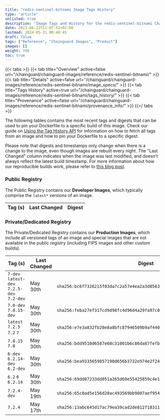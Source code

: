 ```yaml
---
title: "redis-sentinel-bitnami Image Tags History"
type: "article"
unlisted: true
description: "Image Tags and History for the redis-sentinel-bitnami Chainguard Image"
date: 2023-06-22T11:07:52+02:00
lastmod: 2024-05-31 00:48:45
draft: false
tags: ["Reference", "Chainguard Images", "Product"]
images: []
weight: 700
toc: true
---
```


{{< tabs >}}
{{< tab title="Overview" active=false url="/chainguard/chainguard-images/reference/redis-sentinel-bitnami/" >}}
{{< tab title="Details" active=false url="/chainguard/chainguard-images/reference/redis-sentinel-bitnami/image_specs/" >}}
{{< tab title="Tags History" active=true url="/chainguard/chainguard-images/reference/redis-sentinel-bitnami/tags_history/" >}}
{{< tab title="Provenance" active=false url="/chainguard/chainguard-images/reference/redis-sentinel-bitnami/provenance_info/" >}}
{{</ tabs >}}

The following tables contains the most recent tags and digests that can be used to pin your Dockerfile to a specific build of this image. Check our guide on [Using the Tag History API](/chainguard/chainguard-images/using-the-tag-history-api/) for information on how to fetch all tags from an image and how to pin your Dockerfile to a specific digest.

Please note that digests and timestamps only change when there is a change to the image, even though images are rebuilt every night. The "Last Changed" column indicates when the image was last modified, and doesn't always reflect the latest build timestamp. For more information about how our reproducible builds work, please refer to [this blog post](https://www.chainguard.dev/unchained/reproducing-chainguards-reproducible-image-builds).

### Public Registry
The Public Registry contains our **Developer Images**, which typically comprise the `latest*` versions of an image.

| Tag (s) | Last Changed | Digest |
|---------|--------------|--------|


### Private/Dedicated Registry
The Private/Dedicated Registry contains our **Production Images**, which include all versioned tags of an image and special images that are not available in the public registry (including FIPS images and other custom builds).

| Tag (s)                                     | Last Changed | Digest                                                                    |
|---------------------------------------------|--------------|---------------------------------------------------------------------------|
|  `7-dev` `latest-dev` `7.2.5-dev` `7.2-dev` | May 30th     | `sha256:bc6f7326215f03da7c2a57e4ea2a3d0563e86c1772757dc744ce475d9a6bddd6` |
|  `7.0-dev` `7.0.15-dev`                     | May 30th     | `sha256:feba27ef317cd9d98fc4d96d4a29fa97c082b910d11cf996f4e4d0ef157683d2` |
|  `latest` `7.2.5` `7.2` `7`                 | May 30th     | `sha256:e7e3a832fb28e8a8bfc87946509b9af440891d0cb575f1b103bd87a1b042d0a9` |
|  `7.0.15` `7.0`                             | May 30th     | `sha256:bdd9510d6587e68c31001b6c86da87fefb466f583abee219dc114a9ffc1cd657` |
|  `6-dev` `6.2.14-dev` `6.2-dev`             | May 30th     | `sha256:bea9335659057190d656b3732e974e2f24ac21783bab652a6c6970eca88624f0` |
|  `6.2` `6` `6.2.14`                         | May 30th     | `sha256:69dd07233dd051a265d60e55425859c4e1bf2623b1bbd75b2cb0292142e82187` |
|  `7.2.4-dev`                                | May 19th     | `sha256:65c0ad5e156d20ac493569bb9007aef9549c405f546fd1f8ae433d80e010ff99` |
|  `7.2.4`                                    | May 17th     | `sha256:13abc645d17ac79ea39cad2de812f183116d70f3cb3600796c3f16bd41434399` |

